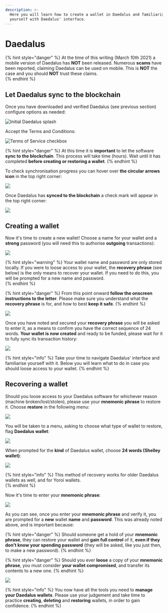 ```yaml
---
description: >-
  Here you will learn how to create a wallet in Daedalus and familiarise
  yourself with Daedalus' interface.
---
```


# Daedalus

{% hint style="danger" %}
At the time of this writing \(March 10th 2021\) a mobile version of Daedalus has **NOT** been released. Numerous **scams** have been reported, claiming Daedalus can be used on mobile. This is **NOT** the case and you should **NOT** trust these claims.  
{% endhint %}

## Let Daedalus sync to the blockchain

Once you have downloaded and verified Daedalus \(see previous section\) configure options as needed:

![Initial Daedalus splash](../.gitbook/assets/daedalus_options_init.png)

Accept the Terms and Conditions:

![Terms of Service checkbox](../.gitbook/assets/daedalus_tandc_accept.png)

{% hint style="danger" %}
At this time it is **important** to let the software **sync to the blockchain**. This process will take time \(hours\). Wait until it has completed **before creating or restoring a wallet**.
{% endhint %}

To check synchronisation progress you can hover over **the circular arrows icon** in the top right corner:

![](../.gitbook/assets/daedalus_let_sync.png)

Once Daedalus has **synced to the blockchain** a check mark will appear in the top right corner:

![](../.gitbook/assets/daedalus_sync_done.png)

## Creating a wallet

Now it's time to create a new wallet! Choose a name for your wallet and a **strong** password \(you will need this to authorise **outgoing** transactions\): 

![](../.gitbook/assets/daedalus_create_wallet.png)

{% hint style="warning" %}
Your wallet name and password are only stored locally. If you were to loose access to your wallet, the **recovery phrase** \(see below\) is the only means to recover your wallet. If you need to do this, you will be prompted for a new name and password.  
{% endhint %}

{% hint style="danger" %}
From this point onward **follow the onscreen instructions to the letter**. Please make sure you understand what the **recovery phrase** is for, and how to best **keep it safe**.
{% endhint %}

![](../.gitbook/assets/daedalus_rec_phrase_disc.png)

Once you have noted and secured your **recovery phrase** you will be asked to enter it, as a means to confirm you have the correct sequence of 24 words. **Your wallet is now created** and ready to be funded, please wait for it to fully sync its transaction history:

![](../.gitbook/assets/daedalus_wallet_sync.png)

{% hint style="info" %}
Take your time to navigate Daedalus' interface and familiarise yourself with it. Below you will learn what to do in case you should loose access to your wallet. 
{% endhint %}

## Recovering a wallet

Should you loose access to your Daedalus software for whichever reason \(machine broken/lost/stolen\), please use your **mnemonic phrase** to restore it. Choose **restore** in the following menu:

![](../.gitbook/assets/daedalus_restore.png)

You will be taken to a menu, asking to choose what type of wallet to restore, flag **Daedalus wallet**:

![](../.gitbook/assets/daedalus_restore_type.png)

When prompted for the **kind** of Daedalus wallet, choose **24 words \(Shelley wallet\)**:

![](../.gitbook/assets/daedalus_restore_type_2.png)

{% hint style="info" %}
This method of recovery works for older Daedalus wallets as well, and for Yoroi wallets.  
{% endhint %}

Now it's time to enter your **mnemonic phrase**:

![](../.gitbook/assets/daedalus_restore_phrase.png)

As you can see, once you enter your **mnemonic phrase** and verify it, you are prompted for a **new** wallet **name** and **password**. This was already noted above, and is important because:

{% hint style="danger" %}
Should someone get a hold of your **mnemonic phrase**, they can restore your wallet and **gain full control** of it, **even if they don't know your spending password** \(they will be asked, like you just then, to make a new password\).
{% endhint %}

{% hint style="danger" %}
Should you ever **loose** a copy of your **mnemonic phrase**, you must consider **your wallet compromised**, and transfer its contents to a new one.
{% endhint %}

![](../.gitbook/assets/daedalus_restore_config.png)

{% hint style="info" %}
You now have all the tools you need to **manage your Daedalus wallets**. Please use your judgement and take time to practice **creating**, **deleting** and **restoring** wallets, in order to gain confidence.
{% endhint %}

